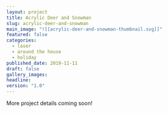 ```yaml
---
layout: project
title: Acrylic Deer and Snowman
slug: acrylic-deer-and-snowman
main_image: "![[acrylic-deer-and-snowman-thumbnail.svg]]"
featured: false
categories:
  - laser
  - around the house
  - holiday
published_date: 2019-11-11
draft: false
gallery_images: 
headline: 
version: "1.0"
---
```


More project details coming soon!